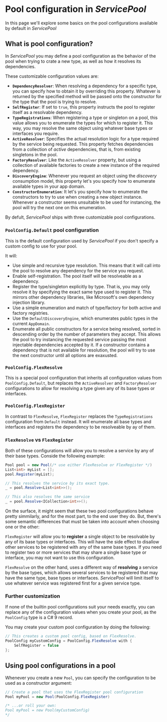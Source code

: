 # Pool configuration in *ServicePool*

In this page we'll explore some basics on the pool configurations available by default in *ServicePool*

## What is pool configuration?
In *ServicePool* you may define a pool configuration as the behavior of the pool when trying to crate a new type, as well as how it resolves its dependencies.

These customizable configuration values are:
- **`DependencyResolver`**: When resolving a dependency for a specific type, you can specify how to obtain it by overriding this property. Whatever is returned by the specified method will be passed onto the constructor for the type that the pool is trying to resolve.
- **`SelfRegister`**: If set to `true`, this property instructs the pool to register itself as a resolvable dependency.
- **`TypeRegistrations`**: When registering a type or singleton on a pool, this value allows you to enumerate the types for which to register it. This way, you may resolve the same object using whatever base types or interfaces you require.
- **`ActiveResolver`**: Specifies the actual resolution logic for a type required by the service being requested. This property fetches dependencies from a collection of *active* dependencies, that is, from existing singletons in the pool.
- **`FactoryResolver`**: Like the `ActiveResolver` property, but using a collection of available factories to create a new instance of the required dependency.
- **`DiscoveryEngine`**: Whenever you request an object using the *discovery* consumption model, this property let's you specify how to enumerate available types in your app domain.
- **`ConstructorEnumeration`**: It let's you specify how to enumerate the constructors to try to use when creating a new object instance. Whenever a constructor seems unsuitable to be used for instancing, the pool will try the next one on this enumeration.

By defult, *ServicePool* ships with three customizable pool configurations.

### `PoolConfig.Default` pool configuration
This is the default configuration used by *ServicePool* if you don't specify a custom config to use for your pool.

It will:
- Use simple and recursive type resolution. This means that it will call into the pool to resolve any dependency for the service you request.
- Enable self-registration. The pool itself will be resolveable as a dependency.
- Register the type/singleton explicitly by type. That is, you may only resolve it by specifying the exact same type used to register it. This mirrors other dependency libraries, like Microsoft's own dependency injection library.
- Use a simple enumeration and match of type/factory for both active and factory registries.
- Use the `DefaultDiscoveryEngine`, which enumerates public types in the current `AppDomain`.
- Enumerate all public constructors for a service being resolved, sorted in descending order by the number of parameters they accept. This allows the pool to try instancing the requested service passing the most injectable dependencies accepted by it. If a constructor contains a dependency that is not available for resolution, the pool will try to use the next constructor until all options are exaxusted.

### `PoolConfig.FlexResolve`
This is a special pool configuration that inherits all configuration values from `PoolConfig.Default`, but replaces the `ActiveResolver` and `FactoryResolver` configurations to allow for resolving a type given any of its base types or interfaces.

### `PoolConfig.FlexRegister`
In contrast to `FlexResolve`, `FlexRegister` replaces the `TypeRegistrations` configuration from `Default` instead. It will enumerate all base types and interfaces and registers the dependency to be resolveable by ay of them.

### `FlexResolve` vs `FlexRegister`
Both of these configurations will allow you to resolve a service by any of their base types. Conside the following example:
```csharp
Pool pool = new Pool(/* use either FlexResolve or FlexRegister */)
List<int> myList = [];
pool.Register(myList);

// This resolves the service by its exact type.
_ = pool.Resolve<List<int>>();

// This also resolves the same service
_ = pool.Resolve<ICollection<int>>();
```
On the surface, it might seem that these two pool configurations behave pretty simmilarly, and for the most part, to the end user they do. But, there's some semantic differences that must be taken into account when choosing one or the other:

`FlexRegister` will allow you to **register** a single object to be resolvable by any of its base types or interfaces. This will have the side effect to disallow other services to be registered with any of the same base types. If you need to register two or more services that may share a single base type or interface, you may not want to use this configuration.

`FlexResolve` on the other hand, uses a different way of **resolving** a service by the base types, which allows several services to be registered that may have the same type, base types or interfaces. *ServicePool* will limit itself to use whatever service was registered first for a given service type.

### Further customization
If none of the builtin pool configurations suit your needs exactly, you can replace any of the configuration values when you create your pool, as the `PoolConfig` type is a C# 9 record.

You may create your custom pool configuration by doing the following:
```csharp
// This creates a custom pool config, based on FlexResolve.
PoolConfig myCustomConfig = PoolConfig.FlexResolve with {
    SelfRegister = false
};
```

## Using pool configurations in a pool
Whenever you create a new `Pool`, you can specify the configuration to be used as a constructor argument:
```csharp
// Create a pool that uses the FlexRegister pool configuration
Pool myPool = new Pool(PoolConfig.FlexRegister)

/* ...or roll your own:
Pool myPool = new Pool(myCustomConfig)
*/
```